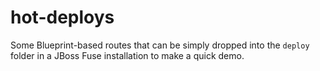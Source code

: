 # hot-deploys

Some Blueprint-based routes that can be simply dropped into the `deploy` folder in a JBoss Fuse installation to make a quick demo.


